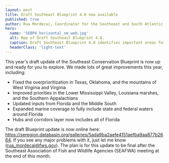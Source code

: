 ```yaml
---
layout: post
title: Draft Southeast Blueprint 4.0 now available
published: true
author: Rua Mordecai, Coordinator for the Southeast and South Atlantic Blueprints
hero:
  name: 'SEBP4_horizontal_sm_web.jpg'
  alt: Map of Draft Southeast Blueprint 4.0.
  caption: Draft Southeast Blueprint 4.0 identifies important areas for conservation and restoration across the Southeast and Caribbean.
  headerClass: 'light-text'
---
```

This year's draft update of the Southeast Conservation Blueprint is now up and ready for you to explore. We made lots of great improvements this year, including:

- Fixed the overprioritization in Texas, Oklahoma, and the mountains of West Virginia and Virginia
- Improved priorities in the Lower Mississippi Valley, Louisiana marshes, and the Southern Appalachians
- Updated inputs from Florida and the Middle South
- Expanded marine coverage to fully include state and federal waters around Florida
- Hubs and corridors layer now includes all of Florida

<!--more-->

The draft Blueprint update is now online here: <a href="https://seregion.databasin.org/galleries/5ada9ba2aefe4151aefba9aa877b2664">https://seregion.databasin.org/galleries/5ada9ba2aefe4151aefba9aa877b2664</a>. If you see any major problems with it, just let me know ([rua_mordecai@fws.gov](mailto:rua_mordecai@fws.gov)). The plan is for this update to be final after the Southeast Association of Fish and Wildlife Agencies (SEAFWA) meeting at the end of this month.
